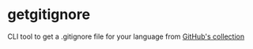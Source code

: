 # getgitignore

CLI tool to get a .gitignore file for your language from [GitHub's collection](https://github.com/github/gitignore)
